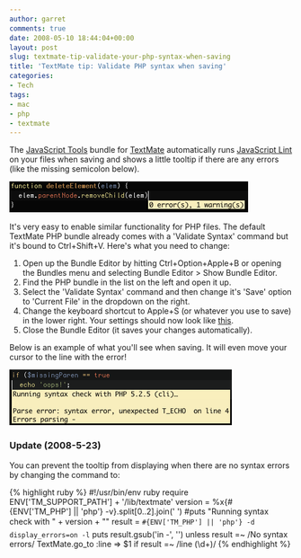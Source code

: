 ```yaml
---
author: garret
comments: true
date: 2008-05-10 18:44:04+00:00
layout: post
slug: textmate-tip-validate-your-php-syntax-when-saving
title: 'TextMate tip: Validate PHP syntax when saving'
categories:
- Tech
tags:
- mac
- php
- textmate
---
```


The [JavaScript Tools](http://andrewdupont.net/2006/10/01/javascript-tools-textmate-bundle/) bundle for [TextMate](http://www.textmate.com/) automatically runs [JavaScript Lint](http://www.javascriptlint.com/) on your files when saving and shows a little tooltip if there are any errors (like the missing semicolon below).

![](/assets/js_lint_tooltip.png)

It's very easy to enable similar functionality for PHP files. The default TextMate PHP bundle already comes with a 'Validate Syntax' command but it's bound to Ctrl+Shift+V. Here's what you need to change:

 1. Open up the Bundle Editor by hitting Ctrl+Option+Apple+B or opening the Bundles menu and selecting Bundle Editor > Show Bundle Editor.
 1. Find the PHP bundle in the list on the left and open it up.
 1. Select the 'Validate Syntax' command and then change it's 'Save' option to 'Current File' in the dropdown on the right.
 1. Change the keyboard shortcut to Apple+S (or whatever you use to save) in the lower right. Your settings should now look like [this](http://powdahound.com/wp-content/uploads/2008/05/textmate_php_syntax.png).
 1. Close the Bundle Editor (it saves your changes automatically).

Below is an example of what you'll see when saving. It will even move your cursor to the line with the error!

![](/assets/textmate_php_validate.png)

### Update (2008-5-23)

You can prevent the tooltip from displaying when there are no syntax errors by changing the command to:

{% highlight ruby %}
#!/usr/bin/env ruby
require ENV['TM_SUPPORT_PATH'] + '/lib/textmate'
version = %x{#{ENV['TM_PHP'] || 'php'} -v}.split[0..2].join(' ')
#puts "Running syntax check with " + version + ""
result = `#{ENV['TM_PHP'] || 'php'} -d display_errors=on -l`
puts result.gsub('in -', '') unless result =~ /No syntax errors/
TextMate.go_to :line => $1 if result =~ /line (\d+)/
{% endhighlight %}
